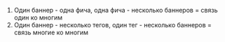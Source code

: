 1. Один баннер - одна фича, одна фича - несколько баннеров = связь один ко многим
2. Один баннер - несколько тегов, один тег - несколько баннеров = связь многие ко многим
